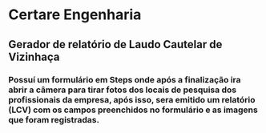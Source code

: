# Certare Engenharia

## Gerador de relatório de Laudo Cautelar de Vizinhaça

### Possuí um formulário em Steps onde após a finalização ira abrir a câmera para tirar fotos dos locais de pesquisa dos profissionais da empresa, após isso, sera emitido um relatório (LCV) com os campos preenchidos no formulário e as imagens que foram registradas.

